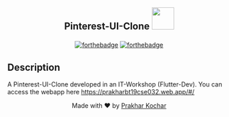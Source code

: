 <h2 align = 'center'>
  
  Pinterest-UI-Clone 
  <img src="https://icon-library.com/images/pinterest-icon-download-free/pinterest-icon-download-free-20.jpg" height="50" width="50"/>

</h2>




<div align = 'center'>
              
[![forthebadge](http://forthebadge.com/images/badges/built-with-love.svg)](http://forthebadge.com)
[![forthebadge](https://forthebadge.com/images/badges/check-it-out.svg)](https://forthebadge.com) 

</div>


## Description
A Pinterest-UI-Clone developed in an IT-Workshop (Flutter-Dev). You can access the webapp here https://prakharbt19cse032.web.app/#/

<p align="center"> Made with ❤ by <a href="https://github.com/Prakhar2100">Prakhar Kochar</a></p>
